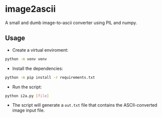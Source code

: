 # image2ascii
A small and dumb image-to-ascii converter using PIL and numpy.

## Usage
- Create a virtual enviroment:

```sh
python -m venv venv
```

- Install the dependencies:

```sh
python -m pip install -r requirements.txt
```

- Run the script:

```sh
python i2a.py [file]
```

- The script will generate a `out.txt` file that contains the ASCII-converted image input file.
